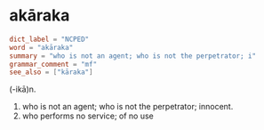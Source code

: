 # akāraka

``` toml
dict_label = "NCPED"
word = "akāraka"
summary = "who is not an agent; who is not the perpetrator; i"
grammar_comment = "mf"
see_also = ["kāraka"]
```

(\-ikā)n.

1. who is not an agent; who is not the perpetrator; innocent.
2. who performs no service; of no use

